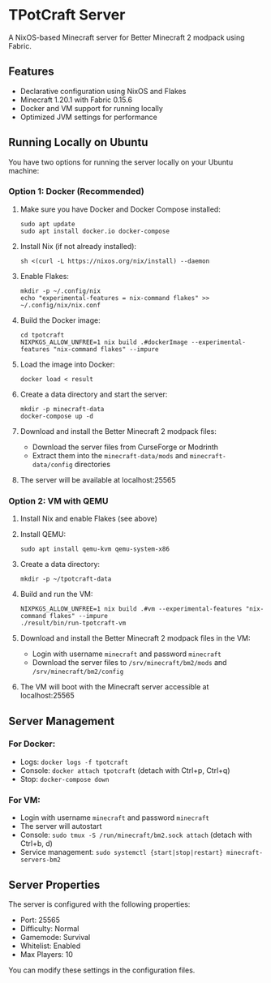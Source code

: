 # TPotCraft Server

A NixOS-based Minecraft server for Better Minecraft 2 modpack using Fabric.

## Features

- Declarative configuration using NixOS and Flakes
- Minecraft 1.20.1 with Fabric 0.15.6
- Docker and VM support for running locally
- Optimized JVM settings for performance

## Running Locally on Ubuntu

You have two options for running the server locally on your Ubuntu machine:

### Option 1: Docker (Recommended)

1. Make sure you have Docker and Docker Compose installed:
   ```
   sudo apt update
   sudo apt install docker.io docker-compose
   ```

2. Install Nix (if not already installed):
   ```
   sh <(curl -L https://nixos.org/nix/install) --daemon
   ```

3. Enable Flakes:
   ```
   mkdir -p ~/.config/nix
   echo "experimental-features = nix-command flakes" >> ~/.config/nix/nix.conf
   ```

4. Build the Docker image:
   ```
   cd tpotcraft
   NIXPKGS_ALLOW_UNFREE=1 nix build .#dockerImage --experimental-features "nix-command flakes" --impure
   ```

5. Load the image into Docker:
   ```
   docker load < result
   ```

6. Create a data directory and start the server:
   ```
   mkdir -p minecraft-data
   docker-compose up -d
   ```

7. Download and install the Better Minecraft 2 modpack files:
   - Download the server files from CurseForge or Modrinth
   - Extract them into the `minecraft-data/mods` and `minecraft-data/config` directories

8. The server will be available at localhost:25565

### Option 2: VM with QEMU

1. Install Nix and enable Flakes (see above)

2. Install QEMU:
   ```
   sudo apt install qemu-kvm qemu-system-x86
   ```

3. Create a data directory:
   ```
   mkdir -p ~/tpotcraft-data
   ```

4. Build and run the VM:
   ```
   NIXPKGS_ALLOW_UNFREE=1 nix build .#vm --experimental-features "nix-command flakes" --impure
   ./result/bin/run-tpotcraft-vm
   ```

5. Download and install the Better Minecraft 2 modpack files in the VM:
   - Login with username `minecraft` and password `minecraft`
   - Download the server files to `/srv/minecraft/bm2/mods` and `/srv/minecraft/bm2/config`

6. The VM will boot with the Minecraft server accessible at localhost:25565

## Server Management

### For Docker:
- Logs: `docker logs -f tpotcraft`
- Console: `docker attach tpotcraft` (detach with Ctrl+p, Ctrl+q)
- Stop: `docker-compose down`

### For VM:
- Login with username `minecraft` and password `minecraft`
- The server will autostart
- Console: `sudo tmux -S /run/minecraft/bm2.sock attach` (detach with Ctrl+b, d)
- Service management: `sudo systemctl {start|stop|restart} minecraft-servers-bm2`

## Server Properties

The server is configured with the following properties:

- Port: 25565
- Difficulty: Normal
- Gamemode: Survival
- Whitelist: Enabled
- Max Players: 10

You can modify these settings in the configuration files.